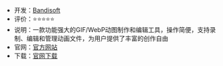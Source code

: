 - 开发：[Bandisoft](https://www.bandisoft.com/)
- 评价：⭐⭐⭐⭐⭐
- 说明：一款功能强大的GIF/WebP动图制作和编辑工具，操作简便，支持录制、编辑和管理动画文件，为用户提供了丰富的创作自由
- 官网：[官方网站](https://www.bandisoft.com/honeycam/) 
- 下载：[官网下载](https://www.bandisoft.com/honeycam/dl.php?all) 

